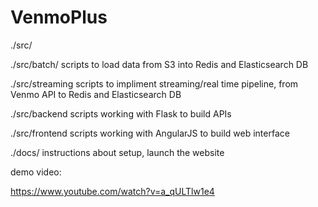 # VenmoPlus

./src/

./src/batch/ scripts to load data from S3 into Redis and Elasticsearch DB

./src/streaming scripts to impliment streaming/real time pipeline, from Venmo API to Redis and Elasticsearch DB

./src/backend scripts working with Flask to build APIs

./src/frontend scripts working with AngularJS to build web interface


./docs/    instructions about setup, launch the website
  
demo video:

https://www.youtube.com/watch?v=a_qULTlw1e4

